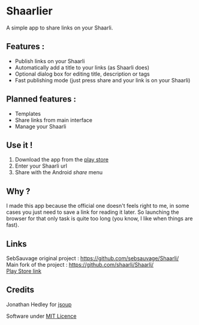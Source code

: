 # Shaarlier
A simple app to share links on your Shaarli.

## Features :
- Publish links on your Shaarli
- Automatically add a title to your links (as Shaarli does)
- Optional dialog box for editing title, description or tags
- Fast publishing mode (just press share and your link is on your Shaarli)

## Planned features :
- Templates
- Share links from main interface
- Manage your Shaarli

## Use it !
1. Download the app from the [play store](https://play.google.com/store/apps/details?id=com.dimtion.shaarlier)
2. Enter your Shaarli url
3. Share with the Android *share* menu


## Why ?
I made this app because the official one doesn't feels right to me, in some cases you just need to save a link for reading it later. So launching the browser for that only task is quite too long (you know, I like when things are fast).  
 

## Links
SebSauvage original project : https://github.com/sebsauvage/Shaarli/  
Main fork of the project : https://github.com/shaarli/Shaarli/  
[Play Store link](https://play.google.com/store/apps/details?id=com.dimtion.shaarlier)

## Credits
Jonathan Hedley for [jsoup](http://jsoup.org/)

Software under [MIT Licence](http://opensource.org/licenses/mit-license.html)
